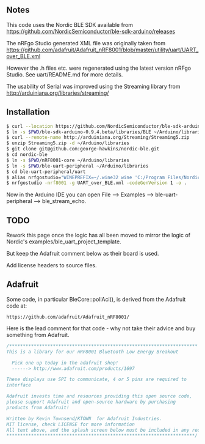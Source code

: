 Notes
-----

This code uses the Nordic BLE SDK available from https://github.com/NordicSemiconductor/ble-sdk-arduino/releases

The nRFgo Studio generated XML file was originally taken from https://github.com/adafruit/Adafruit_nRF8001/blob/master/utility/uart/UART_over_BLE.xml

However the .h files etc. were regenerated using the latest version nRFgo Studio. See uart/README.md for more details.

The usability of Serial was improved using the Streaming library from http://arduiniana.org/libraries/streaming/

Installation
------------

```bash
$ curl --location https://github.com/NordicSemiconductor/ble-sdk-arduino/archive/0.9.4.beta.tar.gz | tar -xzf -
$ ln -s $PWD/ble-sdk-arduino-0.9.4.beta/libraries/BLE ~/Arduino/libraries/ble-sdk-arduino
$ curl --remote-name http://arduiniana.org/Streaming/Streaming5.zip
$ unzip Streaming5.zip -d ~/Arduino/libraries
$ git clone git@github.com:george-hawkins/nordic-ble.git
$ cd nordic-ble
$ ln -s $PWD/nRF8001-core ~/Arduino/libraries
$ ln -s $PWD/ble-uart-peripheral ~/Arduino/libraries
$ cd ble-uart-peripheral/uart
$ alias nrfgostudio="WINEPREFIX=~/.wine32 wine 'C:/Program Files/Nordic Semiconductor/nRFgo Studio/nRFgoStudio'"
$ nrfgostudio -nrf8001 -g UART_over_BLE.xml -codeGenVersion 1 -o .
```

Now in the Arduino IDE you can open File --> Examples --> ble-uart-peripheral --> ble_stream_echo.

TODO
----

Rework this page once the logic has all been moved to mirror the logic of Nordic's examples/ble_uart_project_template.

But keep the Adafruit comment below as their board is used.

Add license headers to source files.

Adafruit
--------

Some code, in particular BleCore::pollAci(), is derived from the Adafruit code at:

    https://github.com/adafruit/Adafruit_nRF8001/

Here is the lead comment for that code - why not take their advice and buy something from Adafruit.

```cpp
/*********************************************************************
This is a library for our nRF8001 Bluetooth Low Energy Breakout

  Pick one up today in the adafruit shop!
  ------> http://www.adafruit.com/products/1697

These displays use SPI to communicate, 4 or 5 pins are required to  
interface

Adafruit invests time and resources providing this open source code, 
please support Adafruit and open-source hardware by purchasing 
products from Adafruit!

Written by Kevin Townsend/KTOWN  for Adafruit Industries.  
MIT license, check LICENSE for more information
All text above, and the splash screen below must be included in any redistribution
*********************************************************************/
```
